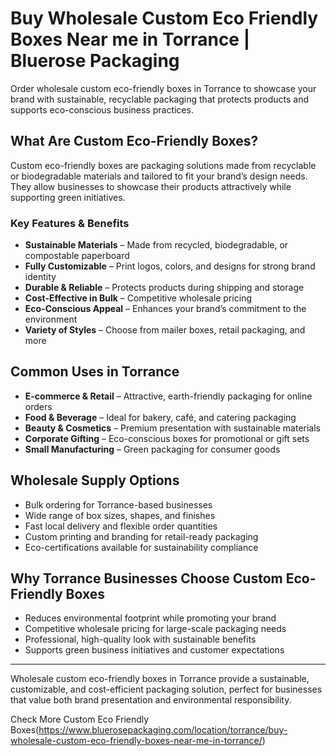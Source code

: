 # Buy Wholesale Custom Eco Friendly Boxes Near me in Torrance | Bluerose Packaging 

Order wholesale custom eco-friendly boxes in Torrance to showcase your brand with sustainable, recyclable packaging that protects products and supports eco-conscious business practices.

## What Are Custom Eco-Friendly Boxes?

Custom eco-friendly boxes are packaging solutions made from recyclable or biodegradable materials and tailored to fit your brand’s design needs. They allow businesses to showcase their products attractively while supporting green initiatives.

### Key Features & Benefits

- **Sustainable Materials** – Made from recycled, biodegradable, or compostable paperboard  
- **Fully Customizable** – Print logos, colors, and designs for strong brand identity  
- **Durable & Reliable** – Protects products during shipping and storage  
- **Cost-Effective in Bulk** – Competitive wholesale pricing  
- **Eco-Conscious Appeal** – Enhances your brand’s commitment to the environment  
- **Variety of Styles** – Choose from mailer boxes, retail packaging, and more  

## Common Uses in Torrance

- **E-commerce & Retail** – Attractive, earth-friendly packaging for online orders  
- **Food & Beverage** – Ideal for bakery, café, and catering packaging  
- **Beauty & Cosmetics** – Premium presentation with sustainable materials  
- **Corporate Gifting** – Eco-conscious boxes for promotional or gift sets  
- **Small Manufacturing** – Green packaging for consumer goods  

## Wholesale Supply Options

- Bulk ordering for Torrance-based businesses  
- Wide range of box sizes, shapes, and finishes  
- Fast local delivery and flexible order quantities  
- Custom printing and branding for retail-ready packaging  
- Eco-certifications available for sustainability compliance  

## Why Torrance Businesses Choose Custom Eco-Friendly Boxes

- Reduces environmental footprint while promoting your brand  
- Competitive wholesale pricing for large-scale packaging needs  
- Professional, high-quality look with sustainable benefits  
- Supports green business initiatives and customer expectations  

---

Wholesale custom eco-friendly boxes in Torrance provide a sustainable, customizable, and cost-efficient packaging solution, perfect for businesses that value both brand presentation and environmental responsibility.

Check More Custom Eco Friendly Boxes(https://www.bluerosepackaging.com/location/torrance/buy-wholesale-custom-eco-friendly-boxes-near-me-in-torrance/)
